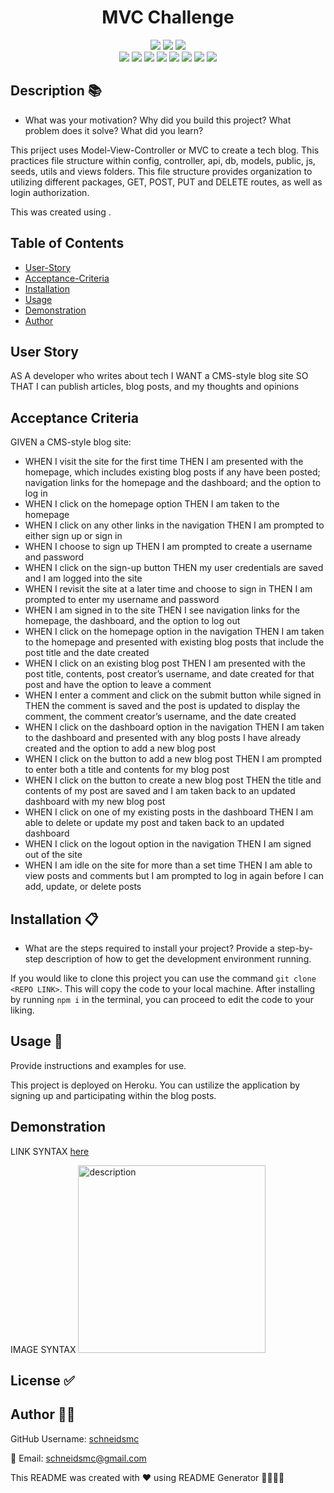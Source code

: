 
  
<h1 align="center">MVC Challenge </h1>

<div style= "text-align: center">

  <img src="https://img.shields.io/github/repo-size/schneidsmc/MVCchallenge12" />
  <img src="https://img.shields.io/github/languages/top/schneidsmc/MVCchallenge12" />
  <img src="https://img.shields.io/github/last-commit/schneidsmc/MVCchallenge12" />
<br />


  <img src="https://img.shields.io/badge/Javascript-yellow" />
  <img src="https://img.shields.io/badge/Express-blue"  />
  <img src="https://img.shields.io/badge/-node.js-green" />
  <img src="https://img.shields.io/badge/-Handlebars-red" >
  <img src="https://img.shields.io/badge/-Bcrypt-lightgrey" />
  <img src="https://img.shields.io/badge/-Sequelize-pink" />
  <img src="https://img.shields.io/badge/-mysql2-orange" />
  <img src="https://img.shields.io/badge/-dotenv-purple" />
</div>

## Description 📚

- What was your motivation? Why did you build this project? What problem does it solve? What did you learn?

This priject uses Model-View-Controller or MVC to create a tech blog. This practices file structure within config, controller, api, db, models, public, js, seeds, utils and views folders. This file structure provides organization to utilizing different packages, GET, POST, PUT and DELETE routes, as well as login authorization.

This was created using .

## Table of Contents 

- [User-Story](#user-story)
- [Acceptance-Criteria](#acceptance-criteria)
- [Installation](#installation-📋)
- [Usage](#usage-🏁)
- [Demonstration](#demonstration)
- [Author](#author-👋🏽)

## User Story

AS A developer who writes about tech
I WANT a CMS-style blog site
SO THAT I can publish articles, blog posts, and my thoughts and opinions

## Acceptance Criteria

GIVEN a CMS-style blog site:

- WHEN I visit the site for the first time THEN I am presented with the homepage, which includes existing blog posts if any have been posted; navigation links for the homepage and the dashboard; and the option to log in
- WHEN I click on the homepage option THEN I am taken to the homepage
- WHEN I click on any other links in the navigation THEN I am prompted to either sign up or sign in
- WHEN I choose to sign up THEN I am prompted to create a username and password
- WHEN I click on the sign-up button THEN my user credentials are saved and I am logged into the site
- WHEN I revisit the site at a later time and choose to sign in THEN I am prompted to enter my username and password
- WHEN I am signed in to the site THEN I see navigation links for the homepage, the dashboard, and the option to log out
- WHEN I click on the homepage option in the navigation THEN I am taken to the homepage and presented with existing blog posts that include the post title and the date created
- WHEN I click on an existing blog post THEN I am presented with the post title, contents, post creator’s username, and date created for that post and have the option to leave a comment
- WHEN I enter a comment and click on the submit button while signed in THEN the comment is saved and the post is updated to display the comment, the comment creator’s username, and the date created
- WHEN I click on the dashboard option in the navigation THEN I am taken to the dashboard and presented with any blog posts I have already created and the option to add a new blog post
- WHEN I click on the button to add a new blog post THEN I am prompted to enter both a title and contents for my blog post
- WHEN I click on the button to create a new blog post THEN the title and contents of my post are saved and I am taken back to an updated dashboard with my new blog post
- WHEN I click on one of my existing posts in the dashboard THEN I am able to delete or update my post and taken back to an updated dashboard
- WHEN I click on the logout option in the navigation THEN I am signed out of the site
- WHEN I am idle on the site for more than a set time THEN I am able to view posts and comments but I am prompted to log in again before I can add, update, or delete posts

## Installation 📋

- What are the steps required to install your project? Provide a step-by-step description of how to get the development environment running.

If you would like to clone this project you can use the command `git clone <REPO LINK>`. This will copy the code to your local machine. After installing by running `npm i` in the terminal, you can proceed to edit the code to your liking.

## Usage 🏁

Provide instructions and examples for use.

This project is deployed on Heroku. You can ustilize the application by signing up and participating within the blog posts.

## Demonstration

LINK SYNTAX
[here]( )

IMAGE SYNTAX 
<img src="" alt="description" width="300" height="auto"> 

## License ✅ 



## Author 👋🏽

GitHub Username: [schneidsmc](https://github.com/schneidsmc)

📧 Email: schneidsmc@gmail.com

This README was created with ❤️ using README Generator 👏🏽👏🏽


